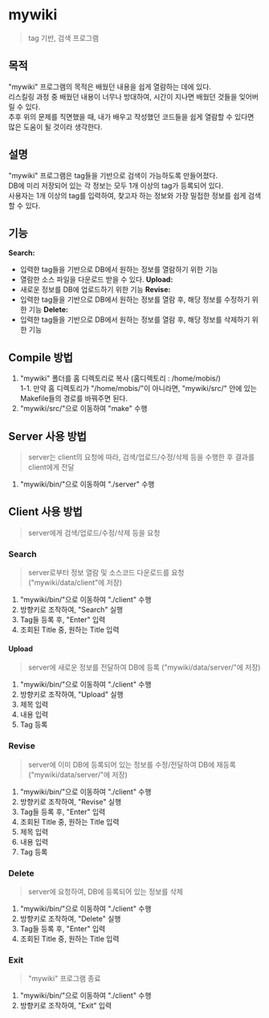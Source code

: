 # mywiki
> tag 기반, 검색 프로그램

## 목적
"mywiki" 프로그램의 목적은 배웠던 내용을 쉽게 열람하는 데에 있다.  
리스킬링 과정 중 배웠던 내용이 너무나 방대하여, 시간이 지나면 배웠던 것들을 잊어버릴 수 있다.  
추후 위의 문제를 직면했을 때, 내가 배우고 작성했던 코드들을 쉽게 열람할 수 있다면 많은 도움이 될 것이라 생각한다.

## 설명
"mywiki" 프로그램은 tag들을 기반으로 검색이 가능하도록 만들어졌다.  
DB에 미리 저장되어 있는 각 정보는 모두 1개 이상의 tag가 등록되어 있다.  
사용자는 1개 이상의 tag를 입력하여, 찾고자 하는 정보와 가장 밀접한 정보를 쉽게 검색할 수 있다.

## 기능
**Search:**
  - 입력한 tag들을 기반으로 DB에서 원하는 정보를 열람하기 위한 기능  
  - 열람한 소스 파일을 다운로드 받을 수 있다.
**Upload:**
  - 새로운 정보를 DB에 업로드하기 위한 기능
**Revise:**
  - 입력한 tag들을 기반으로 DB에서 원하는 정보를 열람 후, 해당 정보를 수정하기 위한 기능
**Delete:**
  - 입력한 tag들을 기반으로 DB에서 원하는 정보를 열람 후, 해당 정보를 삭제하기 위한 기능

## Compile 방법
1. "mywiki" 폴더를 홈 디렉토리로 복사 (홈디렉토리 : /home/mobis/)  
  1-1. 만약 홈 디렉토리가 "/home/mobis/"이 아니라면, "mywiki/src/" 안에 있는 Makefile들의 경로를 바꿔주면 된다.  
2. "mywiki/src/"으로 이동하여 "make" 수행  

## Server 사용 방법
> server는 client의 요청에 따라, 검색/업로드/수정/삭제 등을 수행한 후 결과를 client에게 전달
1. "mywiki/bin/"으로 이동하여 "./server" 수행

## Client 사용 방법
> server에게 검색/업로드/수정/삭제 등을 요청

### Search
> server로부터 정보 열람 및 소스코드 다운로드를 요청 ("mywiki/data/client"에 저장)
1. "mywiki/bin/"으로 이동하여 "./client" 수행
2. 방향키로 조작하여, "Search" 실행
3. Tag들 등록 후, "Enter" 입력
4. 조회된 Title 중, 원하는 Title 입력

#### Upload
> server에 새로운 정보를 전달하여 DB에 등록 ("mywiki/data/server/"에 저장)
1. "mywiki/bin/"으로 이동하여 "./client" 수행
2. 방향키로 조작하여, "Upload" 실행
3. 제목 입력
4. 내용 입력
5. Tag 등록

### Revise
> server에 이미 DB에 등록되어 있는 정보를 수정/전달하여 DB에 재등록 ("mywiki/data/server/"에 저장)
1. "mywiki/bin/"으로 이동하여 "./client" 수행
2. 방향키로 조작하여, "Revise" 실행
3. Tag들 등록 후, "Enter" 입력
4. 조회된 Title 중, 원하는 Title 입력
5. 제목 입력
6. 내용 입력
7. Tag 등록
 
### Delete
> server에 요청하여, DB에 등록되어 있는 정보를 삭제
1. "mywiki/bin/"으로 이동하여 "./client" 수행
2. 방향키로 조작하여, "Delete" 실행
3. Tag들 등록 후, "Enter" 입력
4. 조회된 Title 중, 원하는 Title 입력

### Exit
> "mywiki" 프로그램 종료
1. "mywiki/bin/"으로 이동하여 "./client" 수행
2. 방향키로 조작하여, "Exit" 입력
